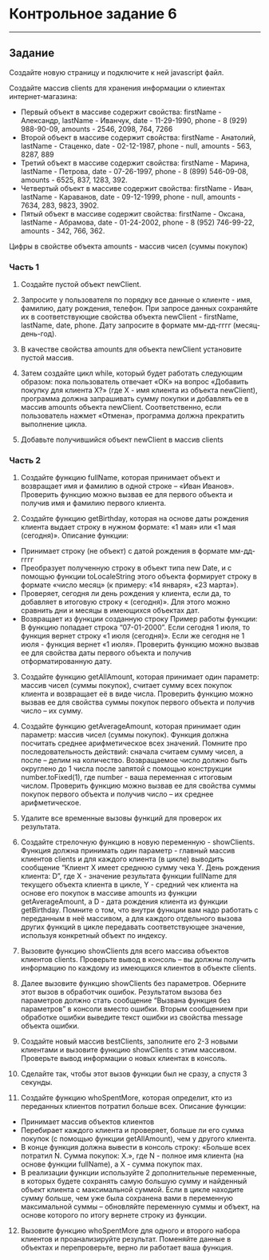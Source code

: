 # Контрольное задание 6

___

## Задание

Создайте новую страницу и подключите к ней javascript файл.

Создайте массив clients для хранения информации о клиентах интернет-магазина:
- Первый объект в массиве содержит свойства:
firstName - Александр, lastName - Иванчук, date - 11-29-1990, phone - 8 (929) 988-90-09, amounts - 2546, 2098, 764, 7266
- Второй объект в массиве содержит свойства:
firstName - Анатолий, lastName - Стаценко, date - 02-12-1987, phone - null, amounts - 563, 8287, 889
- Третий объект в массиве содержит свойства:
firstName - Марина, lastName - Петрова, date - 07-26-1997, phone - 8 (899) 546-09-08, amounts - 6525, 837, 1283, 392.
- Четвертый объект в массиве содержит свойства:
firstName - Иван, lastName - Караванов, date - 09-12-1999, phone - null, amounts - 7634, 283, 9823, 3902.
- Пятый объект в массиве содержит свойства:
firstName - Оксана, lastName - Абрамова, date - 01-24-2002, phone - 8 (952) 746-99-22, amounts - 342, 766, 362.

Цифры в свойстве объекта amounts - массив чисел (суммы покупок)

### Часть 1

1. Создайте пустой объект newClient.

2. Запросите у пользователя по порядку все данные о клиенте - имя, фамилию, дату рождения, телефон. При запросе данных
   сохраняйте их в соответствующие свойства объекта newClient - firstName, lastName, date, phone. Дату запросите в
   формате мм-дд-гггг (месяц-день-год).

3. В качестве свойства amounts для объекта newClient установите пустой массив.

4. Затем создайте цикл while, который будет работать следующим образом: пока пользователь отвечает «ОК» на вопрос
   «Добавить покупку для клиента X?» (где X - имя клиента из объекта newClient), программа должна запрашивать сумму
   покупки и добавлять ее в массив amounts объекта newClient. Соответственно, если пользователь нажмет «Отмена»,
   программа должна прекратить выполнение цикла.

5. Добавьте получившийся объект newClient в массив clients

### Часть 2

1. Создайте функцию fullName, которая принимает объект и возвращает имя и фамилию в одной строке – «Иван Иванов».
   Проверить функцию можно вызвав ее для первого объекта и получив имя и фамилию первого клиента.

2. Создайте функцию getBirthday, которая на основе даты рождения клиента выдает строку в нужном формате: «1 мая» или «1
   мая (сегодня)».
   Описание функции:

- Принимает строку (не объект) с датой рождения в формате мм-дд-гггг
- Преобразует полученную строку в объект типа new Date, и с помощью функции toLocaleString этого объекта формирует
  строку в формате «число месяц» (к примеру: «14 января», «23 марта»).
- Проверяет, сегодня ли день рождения у клиента, если да, то добавляет в итоговую строку « (сегодня)». Для этого можно
  сравнить дни и месяцы в имеющихся объектах дат.
- Возвращает из функции созданную строку
  Пример работы функции:
  В функцию попадает строка “07-01-2000”. Если сегодня 1 июля, то функция вернет строку «1 июля (сегодня)». Если же
  сегодня не 1 июля - функция вернет «1 июля».
  Проверить функцию можно вызвав ее для свойства даты первого объекта и получив отформатированную дату.

3. Создайте функцию getAllAmount, которая принимает один параметр: массив чисел (суммы покупок), считает сумму всех
   покупок клиента и возвращает её в виде числа.
   Проверить функцию можно вызвав ее для свойства суммы покупок первого объекта и получив число – их сумму.

4. Создайте функцию getAverageAmount, которая принимает один параметр: массив чисел (суммы покупок). Функция должна
   посчитать среднее арифметическое всех значений. Помните про последовательность действий: сначала считаем сумму чисел,
   а после – делим на количество. Возвращаемое число должно быть округлено до 1 числа после запятой с помощью
   конструкции number.toFixed(1), где number - ваша переменная с итоговым числом.
   Проверить функцию можно вызвав ее для свойства суммы покупок первого объекта и получив число – их среднее
   арифметическое.

5. Удалите все временные вызовы функций для проверок их результата.

6. Создайте стрелочную функцию в новую переменную - showClients. Функция должна принимать один параметр - главный массив
   клиентов clients и для каждого клиента (в цикле) выводить сообщение “Клиент X имеет среднюю сумму чека Y. День
   рождения клиента: D”, где X - значение результата функции fullName для текущего объекта клиента в цикле, Y - средний
   чек клиента на основе его покупок в массиве amounts из функции getAverageAmount, а D - дата рождения клиента из
   функции getBirthday. Помните о том, что внутри функции вам надо работать с переданным в неё массивом, а для каждого
   отдельного вызова других функций в цикле передавать соответствующее значение, используя конкретный объект по индексу.

7. Вызовите функцию showClients для всего массива объектов клиентов clients. Проверьте вывод в консоль – вы должны
   получить информацию по каждому из имеющихся клиентов в объекте clients.

8. Далее вызовите функцию showClients без параметров. Оберните этот вызов в обработчик ошибок. Результатом вызова без
   параметров должно стать сообщение “Вызвана функция без параметров” в консоли вместо ошибки. Вторым сообщением при
   обработке ошибки выведите текст ошибки из свойства message объекта ошибки.

9. Создайте новый массив bestClients, заполните его 2-3 новыми клиентами и вызовите функцию showClients с этим массивом.
   Проверьте вывод информации о новых клиентах в консоль.

10. Сделайте так, чтобы этот вызов функции был не сразу, а спустя 3 секунды.

11. Создайте функцию whoSpentMore, которая определит, кто из переданных клиентов потратил больше всех.
    Описание функции:

- Принимает массив объектов клиентов
- Перебирает каждого клиента и проверяет, больше ли его сумма покупок (с помощью функции getAllAmount), чем у другого
  клиента.
- В конце функция должна вывести в консоль строку: «Больше всех потратил N. Сумма покупок: X.», где N - полное имя
  клиента (на основе функции fullName), а X - сумма покупок max.
- В реализации функции используйте 2 дополнительные переменные, в которых будете сохранять самую большую сумму и
  найденный объект клиента с максимальной суммой. Если в цикле находите сумму больше, чем уже была сохранена вами в
  переменную максимальной суммы – обновляйте переменную суммы и объект, на основе которого по итогу вернете строку из
  функции.

12. Вызовите функцию whoSpentMore для одного и второго набора клиентов и проанализируйте результат. Поменяйте данные в
    объектах и перепроверьте, верно ли работает ваша функция.